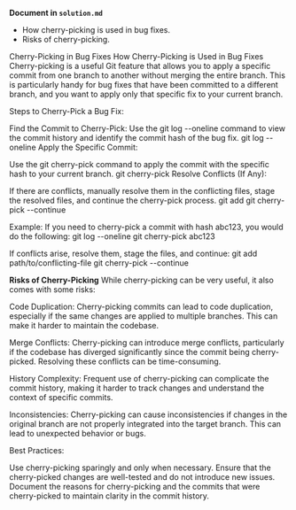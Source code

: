 **Document in `solution.md`**  
- How cherry-picking is used in bug fixes.  
- Risks of cherry-picking.

Cherry-Picking in Bug Fixes
How Cherry-Picking is Used in Bug Fixes
Cherry-picking is a useful Git feature that allows you to apply a specific commit from one branch to another without merging the entire branch. This is particularly handy for bug fixes that have been committed to a different branch, and you want to apply only that specific fix to your current branch.

Steps to Cherry-Pick a Bug Fix:

Find the Commit to Cherry-Pick:
Use the git log --oneline command to view the commit history and identify the commit hash of the bug fix.
git log --oneline
Apply the Specific Commit:

Use the git cherry-pick <commit-hash> command to apply the commit with the specific hash to your current branch.
git cherry-pick <commit-hash>
Resolve Conflicts (If Any):

If there are conflicts, manually resolve them in the conflicting files, stage the resolved files, and continue the cherry-pick process.
git add <file>
git cherry-pick --continue

Example: If you need to cherry-pick a commit with hash abc123, you would do the following:
git log --oneline
git cherry-pick abc123

If conflicts arise, resolve them, stage the files, and continue:
git add path/to/conflicting-file
git cherry-pick --continue


**Risks of Cherry-Picking**
While cherry-picking can be very useful, it also comes with some risks:

Code Duplication:
Cherry-picking commits can lead to code duplication, especially if the same changes are applied to multiple branches. This can make it harder to maintain the codebase.

Merge Conflicts:
Cherry-picking can introduce merge conflicts, particularly if the codebase has diverged significantly since the commit being cherry-picked. Resolving these conflicts can be time-consuming.

History Complexity:
Frequent use of cherry-picking can complicate the commit history, making it harder to track changes and understand the context of specific commits.

Inconsistencies:
Cherry-picking can cause inconsistencies if changes in the original branch are not properly integrated into the target branch. This can lead to unexpected behavior or bugs.

Best Practices:

Use cherry-picking sparingly and only when necessary.
Ensure that the cherry-picked changes are well-tested and do not introduce new issues.
Document the reasons for cherry-picking and the commits that were cherry-picked to maintain clarity in the commit history.